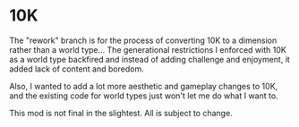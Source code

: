 10K
===

The "rework" branch is for the process of converting 10K to a dimension rather than a world type... The generational restrictions I enforced with 10K as a world type backfired and instead of adding challenge and enjoyment, it added lack of content and boredom.

Also, I wanted to add a lot more aesthetic and gameplay changes to 10K, and the existing code for world types just won't let me do what I want to.

This mod is not final in the slightest. All is subject to change.